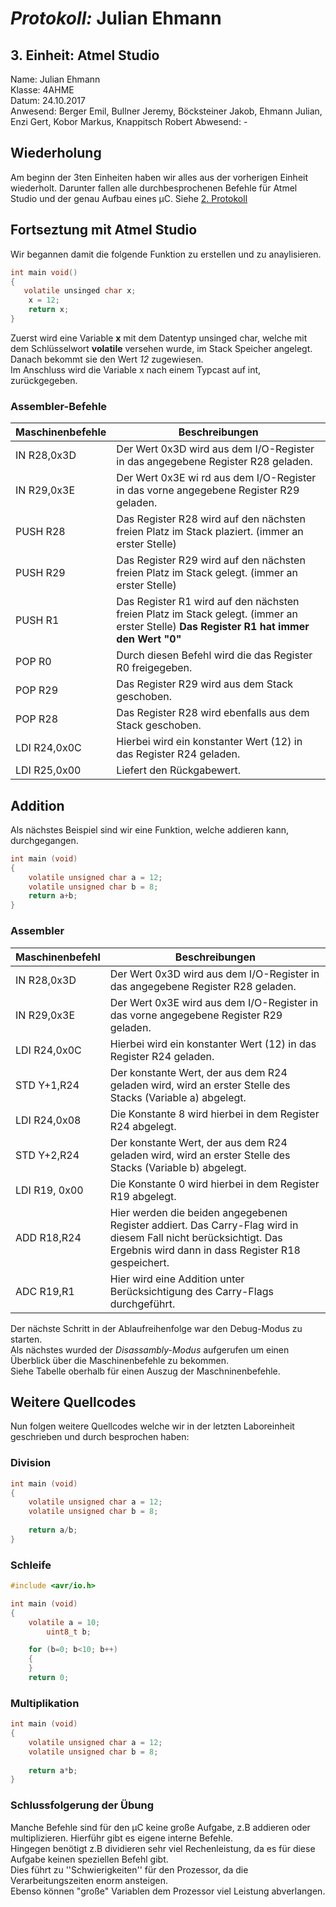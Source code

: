 # *Protokoll:* Julian Ehmann  

## **3. Einheit: Atmel Studio**  
 Name: Julian Ehmann  
 Klasse: 4AHME  
 Datum: 24.10.2017  
 Anwesend: Berger Emil, Bullner Jeremy, Böcksteiner Jakob, Ehmann Julian, Enzi Gert, Kobor Markus, Knappitsch Robert
 Abwesend: -
 
 ## **Wiederholung**  
 
Am beginn der 3ten Einheiten haben wir alles aus der vorherigen Einheit wiederholt. Darunter fallen alle durchbesprochenen Befehle für  Atmel Studio und der genau Aufbau eines µC. Siehe [2. Protokoll](https://github.com/HTLMechatronics/m14-la1-sx/edit/ehmjum14/ehmjum14/2.Protokoll.md)  

## **Fortseztung mit Atmel Studio**  

Wir begannen damit die folgende Funktion zu erstellen und zu anaylisieren.  

```c
int main void()  
{  
   volatile unsinged char x;  
    x = 12;  
    return x;  
}  
```
Zuerst wird eine Variable **x** mit dem Datentyp unsinged char, welche mit dem Schlüsselwort **volatile** versehen wurde, im Stack Speicher angelegt.  
Danach bekommt sie den Wert *12* zugewiesen.  
Im Anschluss wird die Variable x nach einem Typcast auf int, zurückgegeben.   

### Assembler-Befehle
Maschinenbefehle | Beschreibungen
---------------- | ---------
IN R28,0x3D | Der Wert 0x3D wird aus dem I/O-Register in das angegebene Register R28 geladen.
IN R29,0x3E | Der Wert 0x3E wi rd aus dem I/O-Register in das vorne angegebene Register R29 geladen.
PUSH R28 | Das Register R28 wird auf den nächsten freien Platz im Stack plaziert. (immer an erster Stelle)
PUSH R29 | Das Register R29 wird auf den nächsten freien Platz im Stack gelegt. (immer an erster Stelle)
PUSH R1 | Das Register R1 wird auf den nächsten freien Platz im Stack gelegt. (immer an erster Stelle) **Das Register R1 hat immer den Wert "0"**
POP R0 | Durch diesen Befehl wird die das Register R0 freigegeben.
POP R29 | Das Register R29 wird aus dem Stack geschoben. 
POP R28 | Das Register R28 wird ebenfalls aus dem Stack geschoben. 
LDI R24,0x0C | Hierbei wird ein konstanter Wert (12) in das Register R24 geladen.
LDI R25,0x00 | Liefert den Rückgabewert.
## Addition



Als nächstes Beispiel sind wir eine Funktion, welche addieren kann, durchgegangen.

```c
int main (void)  
{  
	volatile unsigned char a = 12;  
	volatile unsigned char b = 8;  
	return a+b;  
}  
```


### Assembler
Maschinenbefehl | Beschreibungen
--------------- | ---------------
IN R28,0x3D | Der Wert 0x3D wird aus dem I/O-Register in das angegebene Register R28 geladen.
IN R29,0x3E | Der Wert 0x3E wird aus dem I/O-Register in das vorne angegebene Register R29 geladen.
LDI R24,0x0C | Hierbei wird ein konstanter Wert (12) in das Register R24 geladen.
STD Y+1,R24 | Der konstante Wert, der aus dem R24 geladen wird, wird an erster Stelle des Stacks (Variable a) abgelegt.
LDI R24,0x08 | Die Konstante 8 wird hierbei in dem Register R24 abgelegt.
STD Y+2,R24 |Der konstante Wert, der aus dem R24 geladen wird, wird an erster Stelle des Stacks (Variable b) abgelegt.
LDI R19, 0x00 | Die Konstante 0 wird hierbei in dem Register R19 abgelegt.
ADD R18,R24 | Hier werden die beiden angegebenen Register addiert. Das Carry-Flag wird in diesem Fall nicht berücksichtigt. Das Ergebnis wird dann in dass Register R18 gespeichert.
ADC R19,R1 | Hier wird eine Addition unter Berücksichtigung des Carry-Flags durchgeführt. 

 Der nächste Schritt in der Ablaufreihenfolge war den Debug-Modus zu starten.  
 Als nächstes wurded der *Disassambly-Modus* aufgerufen um einen Überblick über die Maschinenbefehle zu bekommen.  
 Siehe Tabelle oberhalb für einen Auszug der Maschninenbefehle.  
  
## Weitere Quellcodes  

Nun folgen weitere Quellcodes welche wir in der letzten Laboreinheit geschrieben und durch besprochen haben:  


### Division  

```c
int main (void)  
{  
	volatile unsigned char a = 12;  
	volatile unsigned char b = 8;  
	
	return a/b;  
}  
```
### Schleife 

```c
#include <avr/io.h>  

int main (void)  
{  
	volatile a = 10;  
        uint8_t b;  

	for (b=0; b<10; b++)  
	{  
	}  
	return 0;  
```
### Multiplikation  

```c
int main (void)  
{  
	volatile unsigned char a = 12;  
	volatile unsigned char b = 8;  
	  
	return a*b;  
} 
```

### Schlussfolgerung der Übung
  Manche Befehle sind für den µC keine große Aufgabe, z.B addieren oder multiplizieren. Hierführ gibt es eigene interne Befehle.  
  Hingegen benötigt z.B dividieren sehr viel Rechenleistung, da es für diese Aufgabe keinen speziellen Befehl gibt.  
  Dies führt zu ''Schwierigkeiten'' für den Prozessor, da die Verarbeitungszeiten enorm ansteigen.  
  Ebenso können "große" Variablen dem Prozessor viel Leistung abverlangen.  



